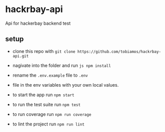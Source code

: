 # hackrbay-api

Api for hackerbay backend test

## setup

- clone this repo with `git clone https://github.com/tobiamos/hackrbay-api.git`

- nagivate into the folder and run ```js npm install```

- rename the ```.env.example``` file to ```.env```
- file in the env variables with your own local values.
- to start the app run `npm start`
- to run the test suite run `npm test`
- to run coverage run `npm run coverage`
- to lint the project run `npm run lint`